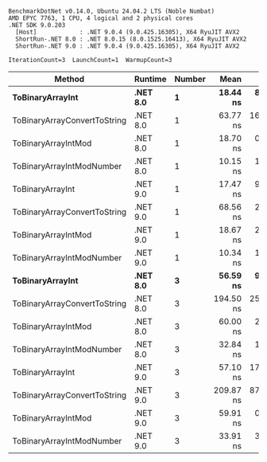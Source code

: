 ```

BenchmarkDotNet v0.14.0, Ubuntu 24.04.2 LTS (Noble Numbat)
AMD EPYC 7763, 1 CPU, 4 logical and 2 physical cores
.NET SDK 9.0.203
  [Host]            : .NET 9.0.4 (9.0.425.16305), X64 RyuJIT AVX2
  ShortRun-.NET 8.0 : .NET 8.0.15 (8.0.1525.16413), X64 RyuJIT AVX2
  ShortRun-.NET 9.0 : .NET 9.0.4 (9.0.425.16305), X64 RyuJIT AVX2

IterationCount=3  LaunchCount=1  WarmupCount=3  

```
| Method                       | Runtime  | Number | Mean      | Error     | StdDev   | Min       | Max       | Gen0   | Allocated |
|----------------------------- |--------- |------- |----------:|----------:|---------:|----------:|----------:|-------:|----------:|
| **ToBinaryArrayInt**             | **.NET 8.0** | **1**      |  **18.44 ns** |  **8.225 ns** | **0.451 ns** |  **18.00 ns** |  **18.90 ns** | **0.0019** |      **32 B** |
| ToBinaryArrayConvertToString | .NET 8.0 | 1      |  63.77 ns | 16.325 ns | 0.895 ns |  63.10 ns |  64.79 ns | 0.0057 |      96 B |
| ToBinaryArrayIntMod          | .NET 8.0 | 1      |  18.70 ns |  0.562 ns | 0.031 ns |  18.67 ns |  18.73 ns | 0.0019 |      32 B |
| ToBinaryArrayIntModNumber    | .NET 8.0 | 1      |  10.15 ns |  1.633 ns | 0.090 ns |  10.08 ns |  10.25 ns | 0.0019 |      32 B |
| ToBinaryArrayInt             | .NET 9.0 | 1      |  17.47 ns |  9.856 ns | 0.540 ns |  16.85 ns |  17.85 ns | 0.0019 |      32 B |
| ToBinaryArrayConvertToString | .NET 9.0 | 1      |  68.56 ns |  2.994 ns | 0.164 ns |  68.46 ns |  68.75 ns | 0.0057 |      96 B |
| ToBinaryArrayIntMod          | .NET 9.0 | 1      |  18.67 ns |  2.523 ns | 0.138 ns |  18.52 ns |  18.77 ns | 0.0019 |      32 B |
| ToBinaryArrayIntModNumber    | .NET 9.0 | 1      |  10.34 ns |  1.139 ns | 0.062 ns |  10.28 ns |  10.41 ns | 0.0019 |      32 B |
| **ToBinaryArrayInt**             | **.NET 8.0** | **3**      |  **56.59 ns** |  **9.787 ns** | **0.536 ns** |  **56.15 ns** |  **57.19 ns** | **0.0057** |      **96 B** |
| ToBinaryArrayConvertToString | .NET 8.0 | 3      | 194.50 ns | 25.002 ns | 1.370 ns | 193.33 ns | 196.01 ns | 0.0176 |     296 B |
| ToBinaryArrayIntMod          | .NET 8.0 | 3      |  60.00 ns |  2.768 ns | 0.152 ns |  59.87 ns |  60.16 ns | 0.0057 |      96 B |
| ToBinaryArrayIntModNumber    | .NET 8.0 | 3      |  32.84 ns |  1.568 ns | 0.086 ns |  32.74 ns |  32.91 ns | 0.0057 |      96 B |
| ToBinaryArrayInt             | .NET 9.0 | 3      |  57.10 ns | 17.131 ns | 0.939 ns |  56.48 ns |  58.18 ns | 0.0057 |      96 B |
| ToBinaryArrayConvertToString | .NET 9.0 | 3      | 209.87 ns | 87.994 ns | 4.823 ns | 206.95 ns | 215.44 ns | 0.0176 |     296 B |
| ToBinaryArrayIntMod          | .NET 9.0 | 3      |  59.91 ns |  0.477 ns | 0.026 ns |  59.89 ns |  59.94 ns | 0.0057 |      96 B |
| ToBinaryArrayIntModNumber    | .NET 9.0 | 3      |  33.91 ns |  3.533 ns | 0.194 ns |  33.79 ns |  34.13 ns | 0.0057 |      96 B |
